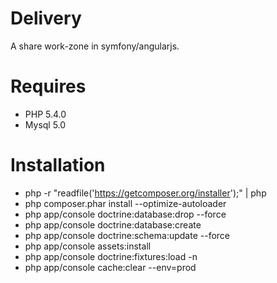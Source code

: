 Delivery
===

A share work-zone in symfony/angularjs.

Requires
===
- PHP 5.4.0
- Mysql 5.0


Installation
===
- php -r "readfile('https://getcomposer.org/installer');" | php
- php composer.phar install --optimize-autoloader
- php app/console doctrine:database:drop --force
- php app/console doctrine:database:create
- php app/console doctrine:schema:update --force
- php app/console assets:install
- php app/console doctrine:fixtures:load -n
- php app/console cache:clear --env=prod